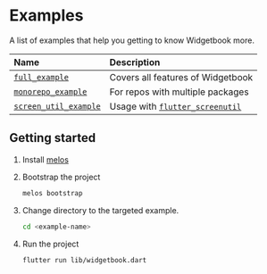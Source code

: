 # Examples

A list of examples that help you getting to know Widgetbook more.

| Name                                            | Description                                                                    |
| :---------------------------------------------- | :----------------------------------------------------------------------------- |
| [`full_example`](./full_example/)               | Covers all features of Widgetbook                                              |
| [`monorepo_example`](./monorepo_example/)       | For repos with multiple packages                                               |
| [`screen_util_example`](./screen_util_example/) | Usage with [`flutter_screenutil`](https://pub.dev/packages/flutter_screenutil) |

## Getting started

1. Install [melos](https://melos.invertase.dev/getting-started)
1. Bootstrap the project

   ```bash
   melos bootstrap
   ```

1. Change directory to the targeted example.

   ```bash
   cd <example-name>
   ```

1. Run the project

   ```bash
   flutter run lib/widgetbook.dart
   ```
